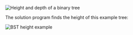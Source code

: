 ![Height and depth of a binary tree](https://user-images.githubusercontent.com/86644466/143976344-568fa1f3-3f21-4635-822d-54f0a6fd809d.png)


The solution program finds the height of this example tree:

![BST height example](https://user-images.githubusercontent.com/86644466/143976358-f65e010d-c73e-4e95-915f-be40127d39c0.png)
